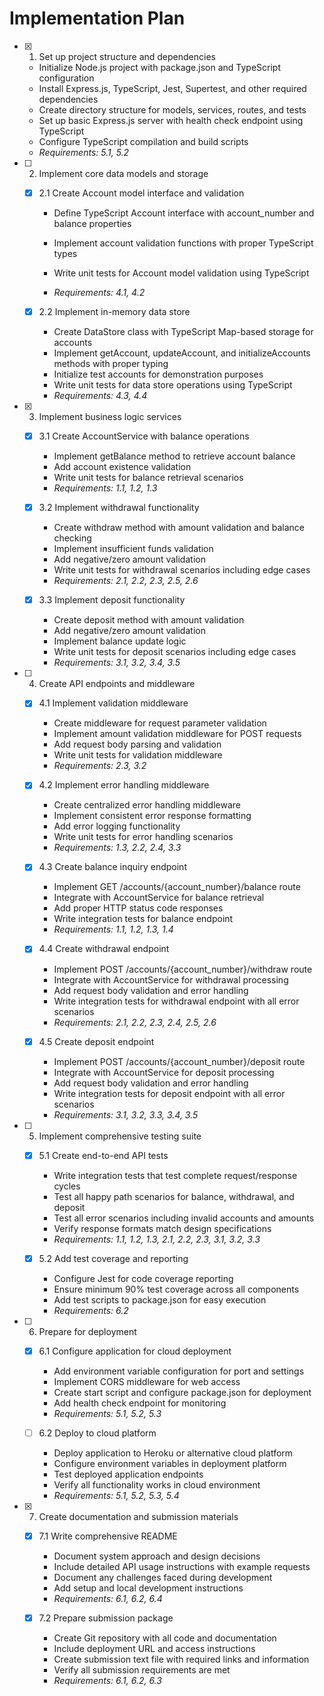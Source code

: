 # Implementation Plan

- [x] 1. Set up project structure and dependencies


  - Initialize Node.js project with package.json and TypeScript configuration
  - Install Express.js, TypeScript, Jest, Supertest, and other required dependencies
  - Create directory structure for models, services, routes, and tests
  - Set up basic Express.js server with health check endpoint using TypeScript
  - Configure TypeScript compilation and build scripts
  - _Requirements: 5.1, 5.2_



- [ ] 2. Implement core data models and storage
  - [x] 2.1 Create Account model interface and validation



    - Define TypeScript Account interface with account_number and balance properties
    - Implement account validation functions with proper TypeScript types


    - Write unit tests for Account model validation using TypeScript
    - _Requirements: 4.1, 4.2_

  - [x] 2.2 Implement in-memory data store

    - Create DataStore class with TypeScript Map-based storage for accounts
    - Implement getAccount, updateAccount, and initializeAccounts methods with proper typing
    - Initialize test accounts for demonstration purposes
    - Write unit tests for data store operations using TypeScript
    - _Requirements: 4.3, 4.4_

- [x] 3. Implement business logic services


  - [x] 3.1 Create AccountService with balance operations



    - Implement getBalance method to retrieve account balance
    - Add account existence validation
    - Write unit tests for balance retrieval scenarios
    - _Requirements: 1.1, 1.2, 1.3_

  - [x] 3.2 Implement withdrawal functionality


    - Create withdraw method with amount validation and balance checking
    - Implement insufficient funds validation
    - Add negative/zero amount validation
    - Write unit tests for withdrawal scenarios including edge cases
    - _Requirements: 2.1, 2.2, 2.3, 2.5, 2.6_

  - [x] 3.3 Implement deposit functionality


    - Create deposit method with amount validation
    - Add negative/zero amount validation
    - Implement balance update logic
    - Write unit tests for deposit scenarios including edge cases
    - _Requirements: 3.1, 3.2, 3.4, 3.5_

- [ ] 4. Create API endpoints and middleware
  - [x] 4.1 Implement validation middleware



    - Create middleware for request parameter validation
    - Implement amount validation middleware for POST requests
    - Add request body parsing and validation
    - Write unit tests for validation middleware
    - _Requirements: 2.3, 3.2_

  - [x] 4.2 Implement error handling middleware



    - Create centralized error handling middleware
    - Implement consistent error response formatting
    - Add error logging functionality
    - Write unit tests for error handling scenarios
    - _Requirements: 1.3, 2.2, 2.4, 3.3_

  - [x] 4.3 Create balance inquiry endpoint



    - Implement GET /accounts/{account_number}/balance route
    - Integrate with AccountService for balance retrieval
    - Add proper HTTP status code responses
    - Write integration tests for balance endpoint
    - _Requirements: 1.1, 1.2, 1.3, 1.4_


  - [x] 4.4 Create withdrawal endpoint




    - Implement POST /accounts/{account_number}/withdraw route
    - Integrate with AccountService for withdrawal processing
    - Add request body validation and error handling
    - Write integration tests for withdrawal endpoint with all error scenarios
    - _Requirements: 2.1, 2.2, 2.3, 2.4, 2.5, 2.6_


  - [x] 4.5 Create deposit endpoint


    - Implement POST /accounts/{account_number}/deposit route
    - Integrate with AccountService for deposit processing
    - Add request body validation and error handling
    - Write integration tests for deposit endpoint with all error scenarios
    - _Requirements: 3.1, 3.2, 3.3, 3.4, 3.5_

- [ ] 5. Implement comprehensive testing suite
  - [x] 5.1 Create end-to-end API tests



    - Write integration tests that test complete request/response cycles
    - Test all happy path scenarios for balance, withdrawal, and deposit
    - Test all error scenarios including invalid accounts and amounts
    - Verify response formats match design specifications
    - _Requirements: 1.1, 1.2, 1.3, 2.1, 2.2, 2.3, 3.1, 3.2, 3.3_

  - [x] 5.2 Add test coverage and reporting



    - Configure Jest for code coverage reporting
    - Ensure minimum 90% test coverage across all components
    - Add test scripts to package.json for easy execution
    - _Requirements: 6.2_

- [ ] 6. Prepare for deployment
  - [x] 6.1 Configure application for cloud deployment



    - Add environment variable configuration for port and settings
    - Implement CORS middleware for web access
    - Create start script and configure package.json for deployment
    - Add health check endpoint for monitoring
    - _Requirements: 5.1, 5.2, 5.3_

  - [ ] 6.2 Deploy to cloud platform
    - Deploy application to Heroku or alternative cloud platform
    - Configure environment variables in deployment platform
    - Test deployed application endpoints
    - Verify all functionality works in cloud environment
    - _Requirements: 5.1, 5.2, 5.3, 5.4_

- [x] 7. Create documentation and submission materials
  - [x] 7.1 Write comprehensive README
    - Document system approach and design decisions
    - Include detailed API usage instructions with example requests
    - Document any challenges faced during development
    - Add setup and local development instructions
    - _Requirements: 6.1, 6.2, 6.4_

  - [x] 7.2 Prepare submission package
    - Create Git repository with all code and documentation
    - Include deployment URL and access instructions
    - Create submission text file with required links and information
    - Verify all submission requirements are met
    - _Requirements: 6.1, 6.2, 6.3_